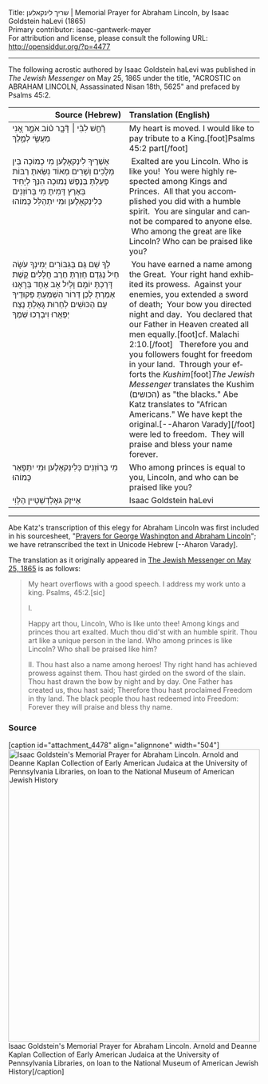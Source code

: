 <html>
<head></head>
<body>
Title: שריך לינקאלען | Memorial Prayer for Abraham Lincoln, by Isaac Goldstein haLevi (1865)<br />
Primary contributor: isaac-gantwerk-mayer<br />
For attribution and license, please consult the following URL: <a href="http://opensiddur.org/?p=4477">http://opensiddur.org/?p=4477</a>
<p />
<hr />

The following acrostic authored by Isaac Goldstein haLevi was published in <em>The Jewish Messenger</em> on May 25, 1865 under the title, "ACROSTIC on ABRAHAM LINCOLN, Assassinated Nisan 18th, 5625" and prefaced by Psalms 45:2.

<table style="margin-left: auto;margin-right: auto;" class="draggable">
<thead><tr><th id="x" style="text-align: right;">Source (Hebrew)</th><th style="text-align: left;">Translation (English)</th></tr></thead><tbody>
<tr>
<td style="vertical-align:top;" width="46%">
<div class="liturgy" lang="he">
רָ֘חַ֤שׁ לִבִּ֨י ׀ דָּ֘בָ֤ר ט֗וֹב אֹמֵ֣ר אָ֭נִי מַעֲשַׂ֣י לְמֶ֑לֶךְ
</span></div></td>
 
<td style="vertical-align:top;" width="53%"><div class="english" lang="en">
My heart is moved. I would like to pay tribute to a King.[foot]Psalms 45:2 part[/foot]
</div></td></tr>


<tr><td style="vertical-align:top;" width="46%"><div class="liturgy" lang="he">
<span class="acrostic">אַ</span>שְׁרֶיךָ לִינְקאָלֶען מִי כָמוֹכָה
<span class="acrostic">בֵּ</span>ין מְלָכִים וְשָׁרִים מְאוֹד נִשֵּׂאתָ
<span class="acrostic">רַ</span>בּוֹת פָּעַלְתָּ בְּנֶפֶשׁ נְמוּכָה
<span class="acrostic">הִ</span>נְּךָ לְיָחִיד בְּאֶרֶץ דָּמִיתָ
<span class="acrostic">מִ</span>י בָּרוֹזְנִים כְּלִינְקאָלֶען וּמִי יִתְהַלֵּל כָּמוֹהוּ
</span></div></td>
 
<td style="vertical-align:top;" width="53%"><div class="english" lang="en">
<span class="acrostic">&nbsp;</span>Exalted are you Lincoln. Who is like you!
<span class="acrostic">&nbsp;</span>You were highly respected among Kings and Princes.
<span class="acrostic">&nbsp;</span>All that you accomplished you did with a humble spirit.
<span class="acrostic">&nbsp;</span>You are singular and cannot be compared to anyone else.
<span class="acrostic">&nbsp;</span>Who among the great are like Lincoln? Who can be praised like you?
</div></td></tr>


<tr><td style="vertical-align:top;" width="46%"><div class="liturgy" lang="he">
<span class="acrostic">לְ</span>ךָ שֵׁם גַּם בַּגִּבּוֹרִים
<span class="acrostic">יְ</span>מִינְךָ עֹשָׂה חָיִל
<span class="acrostic">נֶ</span>גְדָם חָזַרְתָּ חֶרֶב חֲלָלִים
<span class="acrostic">קֶ</span>שֶׁת דָּרַכְתָּ יוֹמָם וָלַיִל
<span class="acrostic">אָ</span>ב אֶחָד בְּרָאָנוּ אָמַרְתָ
<span class="acrostic">לָ</span>כֵן דְּרוֹר הִשְׁמַעְתָּ פְּקוּדֶיךָ
<span class="acrostic">עַ</span>ם הַכּוּשִׁים לְחֵרוּת גָּאַלְתָּ
<span class="acrostic">נֶ</span>צַח יְפָאֲרוּ וִיבָרְכוּ שְׁמֶךָ
</span></div></td>
 
<td style="vertical-align:top;" width="53%"><div class="english" lang="en">
<span class="acrostic">&nbsp;</span>You have earned a name among the Great.
<span class="acrostic">&nbsp;</span>Your right hand exhibited its prowess.
<span class="acrostic">&nbsp;</span>Against your enemies, you extended a sword of death;
<span class="acrostic">&nbsp;</span>Your bow you directed night and day.
<span class="acrostic">&nbsp;</span>You declared that our Father in Heaven created all men equally.[foot]cf. Malachi 2:10.[/foot]&nbsp;
<span class="acrostic">&nbsp;</span>Therefore you and you followers fought for freedom in your land.
<span class="acrostic">&nbsp;</span>Through your efforts the <em>Kushim</em>[foot]<em>The Jewish Messenger</em> translates the Kushim (<span class="hebrew" lang="he">הכושים</span>) as "the blacks." Abe Katz translates to "African Americans." We have kept the original.[--Aharon Varady][/foot] were led to freedom.
<span class="acrostic">&nbsp;</span>They will praise and bless your name forever.
</div></td></tr>


<tr><td style="vertical-align:top;" width="46%"><div class="liturgy" lang="he">
מִי בָּרוֹזְנִים כְּלִינְקאָלֶען 
וּמִי יִתְפָּאֵר כָּמוֹהוּ
</span></div></td>
 
<td style="vertical-align:top;" width="53%"><div class="english" lang="en">
Who among princes is equal to you, Lincoln, 
and who can be praised like you?
</td></tr>


<tr><td style="vertical-align:top;" width="46%"><div class="liturgy" lang="he">
אַייזֶק גּאָלְדְשְׁטֵיין הַלֵּוִי
</span></div></td>
 
<td style="vertical-align:top;" width="53%"><div class="english" lang="en">
Isaac Goldstein haLevi
</div></td></tr></tbody></table>

<hr />

Abe Katz's transcription of this elegy for Abraham Lincoln was first included in his sourcesheet, "<a href="http://www.beureihatefila.com/files/Presidential_Prayers.pdf">Prayers for George Washington and Abraham Lincoln</a>"; we have retranscribed the text in Unicode Hebrew [--Aharon Varady].

The translation as it originally appeared in <a href="http://www.stevens-tech.edu/golem/llevine/history/lincoln_jews.pdf">The Jewish Messenger on May 25, 1865</a> is as follows:

<blockquote>
My heart overflows with a good speech. I address my work unto a king. Psalms, 45:2.[sic]

I.

Happy art thou, Lincoln, Who is like unto thee!
Among kings and princes thou art exalted.
Much thou did'st with an humble spirit.
Thou art like a unique person in the land.
Who among princes is like Lincoln?
Who shall be praised like him?

II.
Thou hast also a name among heroes!
Thy right hand has achieved prowess against them.
Thou hast girded on the sword of the slain.
Thou hast drawn the bow by night and by day.
One Father has created us, thou hast said;
Therefore thou hast proclaimed Freedom in thy land.
The black people thou hast redeemed into Freedom:
Forever they will praise and bless thy name.
</blockquote>

<h3>Source</h3>

[caption id="attachment_4478" align="alignnone" width="504"]<a href="https://opensiddur.org/wp-content/uploads/2012/02/Presidential_Prayers_Page_4_Image_0001.jpg" rel="attachment wp-att-4478"><img src="https://opensiddur.org/wp-content/uploads/2012/02/Presidential_Prayers_Page_4_Image_0001.jpg" alt="Isaac Goldstein&#039;s Memorial Prayer for Abraham Lincoln. Arnold and Deanne Kaplan Collection of Early American Judaica at the University of Pennsylvania Libraries, on loan to the National Museum of American Jewish History" width="504" height="585" class="size-full wp-image-4478" /></a> Isaac Goldstein's Memorial Prayer for Abraham Lincoln. Arnold and Deanne Kaplan Collection of Early American Judaica at the University of Pennsylvania Libraries, on loan to the National Museum of American Jewish History[/caption]
</body>
</html>